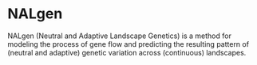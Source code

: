 NALgen
======

NALgen (Neutral and Adaptive Landscape Genetics) is a method for modeling the process of gene flow and predicting the resulting pattern of (neutral and adaptive) genetic variation across (continuous) landscapes.
